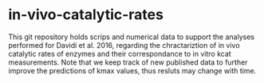 # in-vivo-catalytic-rates

This git repository holds scrips and numerical data to support the analyses performed for Davidi et al. 2016, regarding the chractariztion of in vivo catalytic rates of enzymes and their correspondance to in vitro kcat measurements. Note that we keep track of new published data to further improve the predictions of kmax values, thus resluts may change with time. 

